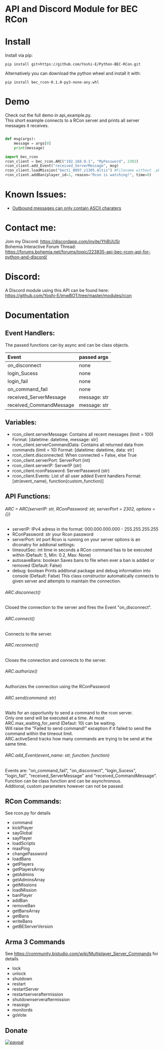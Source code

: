 # API and Discord Module for BEC RCon

# Install
Install via pip:
```
pip install git+https://github.com/Yoshi-E/Python-BEC-RCon.git
```
Alternatively you can download the python wheel and install it with:
```
pip install bec_rcon-0.1.0-py3-none-any.whl
```

# Demo
Check out the full demo in api_example.py.  
This short example connects to a RCon server and prints all server messages it receives.
```python

def msg(args):
    message = args[0]
    print(message)

import bec_rcon
rcon_client = bec_rcon.ARC("192.168.0.1", "MyPassword", 2302)
rcon_client.add_Event("received_ServerMessage", msg)
rcon_client.loadMission("becti_0097_z1305.Altis") #Filename without .pbo!
rcon_client.addBan(player_id=1, reason="Rcon is watching!", time=0)
```
# Known Issues:
* [Outbound messages can only contain ASCII charaters](https://github.com/Yoshi-E/Python-BEC-RCon/issues/1)

# Contact me:
Join my Discord: https://discordapp.com/invite/YhBUUSr  
Bohemia Interactive Forum Thread: https://forums.bohemia.net/forums/topic/223835-api-bec-rcon-api-for-python-and-discord/

# Discord:

A Discord module using this API can be found here:
https://github.com/Yoshi-E/jmwBOT/tree/master/modules/rcon

# Documentation
## Event Handlers:
The passed functions can by async and can be class objects.

| Event                   | passed args   |
|:----------------------- |:--------------|
| on_disconnect           | none          |
| login_Sucess            | none          |
| login_fail              | none          |
| on_command_fail         | none          |
| received_ServerMessage  | message: str  |
| received_CommandMessage | message: str  |

## Variables:
* rcon_client.serverMessage: Contains all recent messages (limit = 100) Format: [datetime: datetime, message: str]
* rcon_client.serverCommandData: Contains all returned data from commands (limit = 10) Format: [datetime: datetime, data: str]
* rcon_client.disconnected: When connected = False, else True
* rcon_client.serverPort: ServerPort (int)
* rcon_client.serverIP: ServerIP (str)
* rcon_client.rconPassword: ServerPassword (str)
* rcon_client.Events: List of all user added Event handlers Format: [str(event_name), function(custom_function)]

## API Functions:

###### ARC = ARC(serverIP: str, RConPassword: str, serverPort = 2302, options = {})
* serverIP: 			IPv4 adress in the format: 000.000.000.000 - 255.255.255.255
* RConPassword: str 	your Rcon password
* serverPort: int 		port Rcon is running on your server
options is an diconatry for addional settings: 
* timeoutSec: int		time in seconds a RCon command has to be executed within (Default: 5, Min: 0.2, Max: None)
* autosaveBans: boolean	Saves bans to file when ever a ban is added or removed (Default: False)
* debug: boolean		Prints additonal package and debug information into console (Default: False)
This class constructor automatically connects to given server and attempts to maintain the connection.
###### ARC.disconnect()
Closed the connection to the server and fires the Event "on_disconnect".
###### ARC.connect()
Connects to the server.
###### ARC.reconnect()
Closes the connection and connects to the server.
###### ARC.authorize()
Authorizes the connection using the RConPassword
###### ARC.send(command: str) <async>
Waits for an opportunity to send a command to the rcon server.  
Only one send will be executed at a time. At most ARC.max_waiting_for_send (Defaut: 10) can be waiting.  
Will raise the "Failed to send command!" exception if it failed to send the command within the timeout limit.  
ARC.activeSend tracks how many commands are trying to be send at the same time.  
###### ARC.add_Event(event_name: str, function: function)
Events are: "on_command_fail", "on_disconnect", "login_Sucess", "login_fail", "received_ServerMessage" and "received_CommandMessage".  
Function can be class function and can be asynchronous.  
Addtional, custom parameters however can not be passed.  

## RCon Commands:
See rcon.py for details
* command
* kickPlayer
* sayGlobal
* sayPlayer
* loadScripts
* maxPing
* changePassword
* loadBans
* getPlayers
* getPlayersArray
* getAdmins
* getAdminsArray
* getMissions
* loadMission
* banPlayer
* addBan
* removeBan
* getBansArray
* getBans
* writeBans
* getBEServerVersion

## Arma 3 Commands
See https://community.bistudio.com/wiki/Multiplayer_Server_Commands for details
* lock
* unlock
* shutdown
* restart
* restartServer
* restartserveraftermission
* shutdownserveraftermission
* reassign
* monitords
* goVote


## Donate

[![paypal](https://www.paypalobjects.com/en_US/i/btn/btn_donateCC_LG.gif)](https://paypal.me/YoshiEU)


